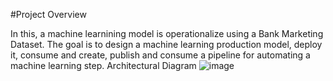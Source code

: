 #Project Overview

In this, a machine learnining model is operationalize using a Bank Marketing Dataset. The goal is to design a machine learning production model, deploy it, consume and create, publish and consume a pipeline for automating a machine learning step.
Architectural Diagram
![image](https://user-images.githubusercontent.com/22188472/155819833-61a090bd-1767-412c-bcee-1a7a90acdfe1.png)
